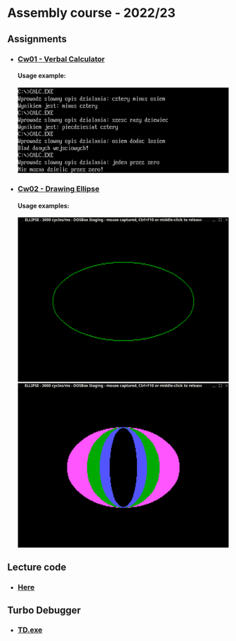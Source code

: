 # Assembly course - 2022/23
## Assignments
- ### [Cw01 - Verbal Calculator](assignments/cw01)
    #### Usage example:
    ![calc.exe usage example](images/calc.png)

- ### [Cw02 - Drawing Ellipse](assignments/cw02)
    #### Usage examples:
    ![ellipse.exe usage example 1](images/ellipse1.png)
    ![ellipse.exe usage example 2](images/ellipse2.png)
## Lecture code
- ### [Here](lectures)
## Turbo Debugger
- ### [TD.exe](helpers/TD.exe)
